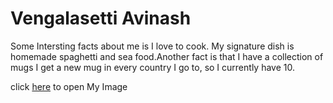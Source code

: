 # Vengalasetti Avinash
Some Intersting facts about me is I love to cook. My signature dish is homemade spaghetti and sea food.Another fact is that I have a collection of mugs I get a new mug in every country I go to, so I currently have 10.

click [here](My_Image.jpg) to open My Image